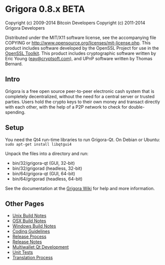 Grigora 0.8.x BETA
====================

Copyright (c) 2009-2014 Bitcoin Developers
Copyright (c) 2011-2014 Grigora Developers

Distributed under the MIT/X11 software license, see the accompanying
file COPYING or http://www.opensource.org/licenses/mit-license.php.
This product includes software developed by the OpenSSL Project for use in the [OpenSSL Toolkit](http://www.openssl.org/). This product includes
cryptographic software written by Eric Young ([eay@cryptsoft.com](mailto:eay@cryptsoft.com)), and UPnP software written by Thomas Bernard.


Intro
---------------------
Grigora is a free open source peer-to-peer electronic cash system that is
completely decentralized, without the need for a central server or trusted
parties.  Users hold the crypto keys to their own money and transact directly
with each other, with the help of a P2P network to check for double-spending.


Setup
---------------------
You need the Qt4 run-time libraries to run Grigora-Qt. On Debian or Ubuntu:
	`sudo apt-get install libqtgui4`

Unpack the files into a directory and run:

- bin/32/grigora-qt (GUI, 32-bit)
- bin/32/grigorad (headless, 32-bit)
- bin/64/grigora-qt (GUI, 64-bit)
- bin/64/grigorad (headless, 64-bit)

See the documentation at the [Grigora Wiki](http://grigora.info)
for help and more information.


Other Pages
---------------------
- [Unix Build Notes](build-unix.md)
- [OSX Build Notes](build-osx.md)
- [Windows Build Notes](build-msw.md)
- [Coding Guidelines](coding.md)
- [Release Process](release-process.md)
- [Release Notes](release-notes.md)
- [Multiwallet Qt Development](multiwallet-qt.md)
- [Unit Tests](unit-tests.md)
- [Translation Process](translation_process.md)
